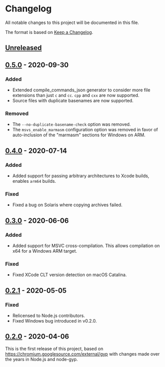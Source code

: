 # Changelog

All notable changes to this project will be documented in this file.

The format is based on [Keep a Changelog](https://keepachangelog.com/en/1.0.0/).

## [Unreleased]

## [0.5.0] - 2020-09-30

### Added
- Extended compile_commands_json generator to consider more file extensions than
  just `c` and `cc`. `cpp` and `cxx` are now supported.
- Source files with duplicate basenames are now supported.

### Removed
- The `--no-duplicate-basename-check` option was removed.
- The `msvs_enable_marmasm` configuration option was removed in favor of
  auto-inclusion of the "marmasm" sections for Windows on ARM.

## [0.4.0] - 2020-07-14

### Added
- Added support for passing arbitrary architectures to Xcode builds, enables `arm64` builds.

### Fixed
- Fixed a bug on Solaris where copying archives failed.

## [0.3.0] - 2020-06-06

### Added
- Added support for MSVC cross-compilation. This allows compilation on x64 for
  a Windows ARM target.

### Fixed
- Fixed XCode CLT version detection on macOS Catalina.

## [0.2.1] - 2020-05-05

### Fixed
- Relicensed to Node.js contributors.
- Fixed Windows bug introduced in v0.2.0.

## [0.2.0] - 2020-04-06

This is the first release of this project, based on https://chromium.googlesource.com/external/gyp
with changes made over the years in Node.js and node-gyp.

[0.2.0]: https://github.com/nodejs/gyp-next/releases/tag/v0.2.0
[0.2.1]: https://github.com/nodejs/gyp-next/compare/v0.2.0...v0.2.1
[0.3.0]: https://github.com/nodejs/gyp-next/compare/v0.2.1...v0.3.0
[0.4.0]: https://github.com/nodejs/gyp-next/compare/v0.3.0...v0.4.0
[0.5.0]: https://github.com/nodejs/gyp-next/compare/v0.4.0...v0.5.0
[Unreleased]: https://github.com/nodejs/gyp-next/compare/v0.5.0...HEAD
